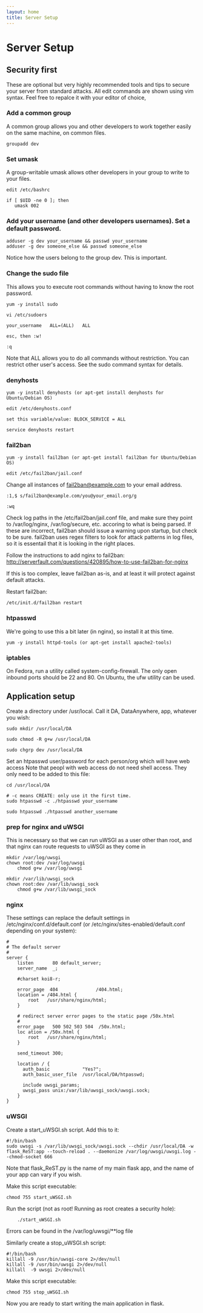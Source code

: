 ```yaml
---
layout: home
title: Server Setup
---
```


# Server Setup

## Security first

These are optional but very highly recommended tools and tips to secure your server from standard attacks. 
All edit commands are shown using vim syntax. Feel free to repalce it with your editor of choice,

### Add a common group

A common group allows you and other developers to work together easily on the same machine, on common files. 

 	groupadd dev

### Set umask

A group-writable umask allows other developers in your group to write to your files. 

 	edit /etc/bashrc

    if [ $UID -ne 0 ]; then
       umask 002

### Add your username (and other developers usernames). Set a default password.

	adduser -g dev your_username && passwd your_username
	adduser -g dev someone_else && passwd someone_else

Notice how the users belong to the group dev. This is important.

### Change the sudo file

This allows you to execute root commands without having to know the root password.

 	yum -y install sudo

	vi /etc/sudoers

	your_username	ALL=(ALL) 	ALL

	esc, then :w!

	:q

Note that ALL allows you to do all commands without restriction. You can restrict other user's access. See the sudo command syntax for details.

### denyhosts

	yum -y install denyhosts (or apt-get install denyhosts for Ubuntu/Debian OS)

	edit /etc/denyhosts.conf

	set this variable/value: BLOCK_SERVICE = ALL

	service denyhosts restart

### fail2ban

	yum -y install fail2ban (or apt-get install fail2ban for Ubuntu/Debian OS)

	edit /etc/fail2ban/jail.conf

Change all instances of fail2ban@example.com to your email address.

	:1,$ s/fail2ban@example.com/you@your_email.org/g

	:wq


Check log paths in the /etc/fail2ban/jail.conf file, and make sure they point to /var/log/nginx, /var/log/secure, etc. accoring to what is being parsed. If these are incorrect, fail2ban should issue a warning upon startup, but check to be sure. fail2ban uses regex filters to look for attack patterns in log files, so it is essentail that it is looking in the right places. 

Follow the instructions to add nginx to fail2ban: http://serverfault.com/questions/420895/how-to-use-fail2ban-for-nginx

If this is too complex, leave fail2ban as-is, and at least it will protect against default attacks.

Restart fail2ban: 

	/etc/init.d/fail2ban restart

### htpasswd

We're going to use this a bit later (in nginx), so install it at this time.

	yum -y install httpd-tools (or apt-get install apache2-tools)

### iptables

On Fedora, run a utility called system-config-firewall. The only open inbound ports should be 22 and 80.
On Ubuntu, the ufw utility can be used.

## Application setup

Create a directory under /usr/local. Call it DA, DataAnywhere, app, whatever you wish:

	sudo mkdir /usr/local/DA

	sudo chmod -R g+w /usr/local/DA

	sudo chgrp dev /usr/local/DA

Set an htpasswd user/password for each person/org which will have web access
Note that peopl with web access do not need shell access. They only need to be added to this file:

	cd /usr/local/DA

	# -c means CREATE: only use it the first time.
	sudo htpasswd -c ./htpasswd your_username 

	sudo htpasswd ./htpasswd another_username

### prep for nginx and uWSGI

This is necessary so that we can run uWSGI as a user other than root, and that nginx can route requests to uWSGI as they come in

	mkdir /var/log/uwsgi
	chown root:dev /var/log/uwsgi
        chmod g+w /var/log/uwsgi

	mkdir /var/lib/uwsgi_sock
	chown root:dev /var/lib/uwsgi_sock
        chmod g+w /var/lib/uwsgi_sock


### nginx

These settings can replace the default settings in /etc/nginx/conf.d/default.conf 
(or /etc/nginx/sites-enabled/default.conf depending on your system):

	#
	# The default server
	#
	server {
	    listen       80 default_server;
	    server_name  _;
	
	    #charset koi8-r;
	
	    error_page  404              /404.html;
	    location = /404.html {
	        root   /usr/share/nginx/html;
	    }
	
	    # redirect server error pages to the static page /50x.html
	    #
	    error_page   500 502 503 504  /50x.html;
	    loc	ation = /50x.html {
	        root   /usr/share/nginx/html;
	    }
	
	    send_timeout 300;
	
	    location / {
	      auth_basic            "Yes?";
	      auth_basic_user_file  /usr/local/DA/htpasswd;
	
	      include uwsgi_params;
	      uwsgi_pass unix:/var/lib/uwsgi_sock/uwsgi.sock;
	    }
	}

### uWSGI

Create a start_uWSGI.sh script. Add this to it:

	#!/bin/bash
	sudo uwsgi -s /var/lib/uwsgi_sock/uwsgi.sock --chdir /usr/local/DA -w flask_ReST:app --touch-reload . --daemonize /var/log/uwsgi/uwsgi.log --chmod-socket 666

Note that flask_ReST.py is the name of my main flask app, and the name of your app can vary if you wish.

Make this script executable:

	chmod 755 start_uWSGI.sh

Run the script (not as root! Running as root creates a security hole):

        ./start_uWSGI.sh

Errors can be found in the /var/log/uwsgi/**log file

Similarly create a stop_uWSGI.sh script:

	#!/bin/bash
	killall -9 /usr/bin/uwsgi-core 2>/dev/null
	killall -9 /usr/bin/uwsgi 2>/dev/null
	killall	 -9 uwsgi 2>/dev/null

Make this script executable:

	chmod 755 stop_uWSGI.sh

Now you are ready to start writing the main application in flask.

